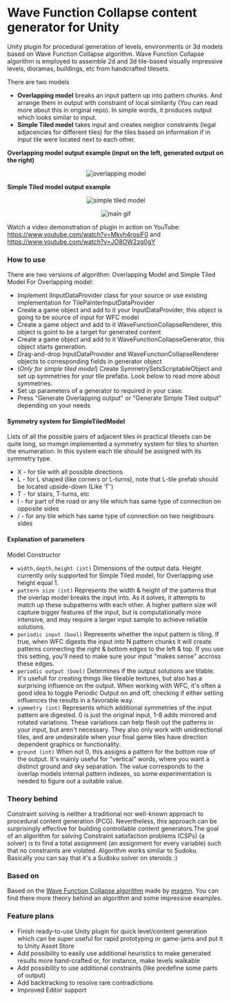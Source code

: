# Wave Function Collapse content generator for Unity
Unity plugin for procedural generation of levels, environments or 3d models based on Wave Function Collapse algorithm. Wave Function Collapse algorithm is employed to assemble 2d and 3d tile-based visually impressive levels, dioramas, buildings, etc from handcrafted tilesets.

There are two models
* **Overlapping model** breaks an input pattern up into pattern chunks. And arrange them in output with constraint of local similarity (You can read more about this in original repo). In simple words, it produces output which looks similar to input.
* **Simple Tiled model** takes input and creates neigbor constraints (legal adjacencies for different tiles) for the tiles based on information if in input tile were located next to each other.

**Overlapping model output example (input on the left, generated output on the right)**
<p align="center"><img alt="overlapping model" src="https://i.imgur.com/okAaFfX.png"></p>

**Simple Tiled model output example**
<p align="center"><img alt="simple tiled model" src="https://i.imgur.com/zR83Baz.png"></p>

<p align="center"><img alt="main gif" src="https://i.imgur.com/nhhWdry.gif"></p>

Watch a video demonstration of plugin in action on YouTube: https://www.youtube.com/watch?v=Mkvh4rosiF0 and https://www.youtube.com/watch?v=JO8OW2zg0gY


### How to use
There are two versions of algorithm: Overlapping Model and Simple Tiled Model 
For Overlapping model:
* Implement IInputDataProvider class for your source or use existing implementation for TilePainterInputDataProvider
* Create a game object and add to it your InputDataProvider, this object is going to be source of input for WFC model
* Create a game object and add to it WaveFunctionCollapseRenderer, this object is goint to be a target for generated content
* Create a game object and add to it WaveFunctionCollapseGenerator, this object starts generation.
* Drag-and-drop InputDataProvider and WaveFunctionCollapseRenderer objects to corresponding fields in generator object
* (*Only for simple tiled model*) Create SymmetrySetsScriptableObject and set up symmetries for your tile prefabs. Look below to read more about symmetries. 
* Set up parameters of a generator to required in your case.
* Press "Generate Overlapping output" or "Generate Simple Tiled output" depending on your needs

#### Symmetry system for SimpleTiledModel 

Lists of all the possible pairs of adjacent tiles in practical tilesets can be quite long, so mxmgn implemented a symmetry system for tiles to shorten the enumeration. In this system each tile should be assigned with its symmetry type. 

* X - for tile with all possible directions
* L - for L shaped (like corners or L-turns), note that L-tile prefab should be located upside-down (Like 'Г')
* T - for stairs, T-turns, etc
* I - for part of the road or any tile which has same type of connection on opposite sides
* / - for any tile which has same type of connection on two neighbours sides

#### Explanation of parameters

Model Constructor

* `width,depth,height (int)` Dimensions of the output data. Height currently only supported for Simple Tiled model, for Overlapping use height equal 1.
* `pattern size (int)` Represents the width & height of the patterns that the overlap model breaks the input into. As it solves, it attempts to match up these subpatterns with each other. A higher pattern size will capture bigger features of the input, but is computationally more intensive, and may require a larger input sample to achieve reliable solutions.
* `periodic input (bool)` Represents whether the input pattern is tiling. If true, when WFC digests the input into N pattern chunks it will create patterns connecting the right & bottom edges to the left & top. If you use this setting, you'll need to make sure your input "makes sense" accross these edges.
* `periodic output (bool)` Determines if the output solutions are tilable. It's usefull for creating things like tileable textures, but also has a surprising influence on the output. When working with WFC, it's often a good idea to toggle Periodic Output on and off, checking if either setting influences the results in a favorable way.
* `symmetry (int)` Represents which additional symmetries of the input pattern are digested. 0 is just the original input, 1-8 adds mirrored and rotated variations. These variations can help flesh out the patterns in your input, but aren't necessary. They also only work with unidirectional tiles, and are undesirable when your final game tiles have direction dependent graphics or functionality.
* `ground (int)` When not 0, this assigns a pattern for the bottom row of the output. It's mainly useful for "vertical" words, where you want a distinct ground and sky separation. The value corresponds to the overlap models internal pattern indexes, so some experimentation is needed to figure out a suitable value.

### Theory behind
Constraint solving is neither a traditional nor well-known approach to procedural content generation (PCG). Nevertheless, this approach can be surprisingly effective for building controllable content generators.The goal of an algorithm for solving Constraint satisfaction problems (CSPs) (a solver) is to find a total assignment (an assignment for every variable) such that no constraints are violated. Algorithm works similar to Sudoku. Basically you can say that it's a Sudoku solver on steroids :)

### Based on
Based on the [Wave Function Collapse algorithm](https://github.com/mxgmn/WaveFunctionCollapse) made by [mxgmn](https://github.com/mxgmn). You can find there more theory behind an algorithm and some impressive examples.

### Feature plans
* Finish ready-to-use Unity plugin for quick level/content generation which can be super useful for rapid prototyping or game-jams and put it to Unity Asset Store
* Add possibility to easily use additional heuristics to make generated results more hand-crafted or, for instance, make levels walkable
* Add possibility to use additional constraints (like predefine some parts of output)
* Add backtracking to resolve rare contradictions
* Improved Editor support

